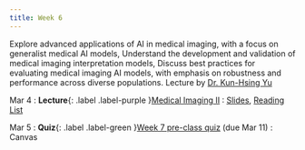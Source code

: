 ```yaml
---
title: Week 6
---
```


Explore advanced applications of AI in medical imaging, with a focus on generalist medical AI models, Understand the development and validation of medical imaging interpretation models, Discuss best practices for evaluating medical imaging AI models, with emphasis on robustness and performance across diverse populations. Lecture by [Dr. Kun-Hsing Yu](https://yulab.hms.harvard.edu/)

Mar 4
: **Lecture**{: .label .label-purple }[Medical Imaging II](/AIM2/lectures/week06)
  : [Slides](#), [Reading List](/AIM2/lectures/week06)

Mar 5
: **Quiz**{: .label .label-green }[Week 7 pre-class quiz](#) (due Mar 11)
  : Canvas
